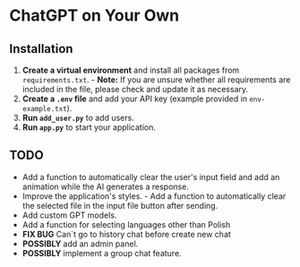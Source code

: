 # ChatGPT on Your Own

## Installation

1. **Create a virtual environment** and install all packages from `requirements.txt`. - **Note:** If you are unsure whether all requirements are included in the file, please check and update it as necessary.
2. **Create a `.env` file** and add your API key (example provided in `env-example.txt`).
3. **Run `add_user.py`** to add users.
4. **Run `app.py`** to start your application.

## TODO

- Add a function to automatically clear the user's input field and add an animation while the AI generates a response.
- Improve the application's styles. - Add a function to automatically clear the selected file in the input file button after sending.
- Add custom GPT models.
- Add a function for selecting languages ​​other than Polish
- **FIX BUG** Can`t go to history chat before create new chat
- **POSSIBLY** add an admin panel.
- **POSSIBLY** implement a group chat feature.
